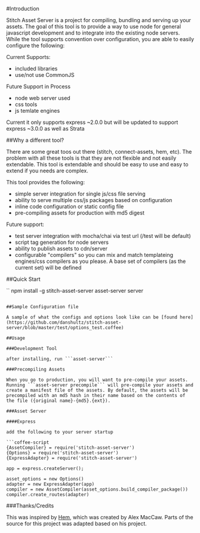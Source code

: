 #Introduction

Stitch Asset Server is a project for compiling, bundling and serving up your assets. The goal of this tool is to provide a way to use node for general javascript development and to integrate into the existing node servers. While the tool supports convention over configuration, you are able to easily configure the following:

Current Supports:
* included libraries
* use/not use CommonJS

Future Support in Process
* node web server used
* css tools
* js temlate engines 

Current it only supports express ~2.0.0 but will be updated to support express ~3.0.0 as well as Strata

##Why a different tool?

There are some great toos out there (stitch, connect-assets, hem, etc). The problem with all these tools is that they are not flexible and not easily extendable. This tool is extendable and should be easy to use and easy to extend if you needs are complex.

This tool provides the following:
 
* simple server integration for single js/css file serving
* ability to serve multiple css/js packages based on configuration
* inline code configuration or static config file
* pre-compiling assets for production with md5 digest

Future support:

* test server integration with mocha/chai via test url (/test will be default)
* script tag generation for node servers
* ability to publish assets to cdn/server
* configurable "compilers" so you can mix and match templateing engines/css compilers as you please. A base set of compilers (as the current set) will be defined

##Quick Start

``
npm install -g stitch-asset-server
asset-server server
```

##Sample Configuration file

A sample of what the configs and options look like can be [found here](https://github.com/danshultz/stitch-asset-server/blob/master/test/options_test.coffee)

##Usage

###Development Tool

after installing, run ```asset-server```

###Precompiling Assets

When you go to production, you will want to pre-compile your assets. Running ```asset-server precompile``` will pre-compile your assets and create a manifest file of the assets. By default, the assets will be precompiled with an md5 hash in their name based on the contents of the file ({original name}-{md5}.{ext}).

###Asset Server

####Express

add the following to your server startup

```coffee-script
{AssetCompiler} = require('stitch-asset-server')
{Options} = require('stitch-asset-server')
{ExpressAdapter} = require('stitch-asset-server')

app = express.createServer();

asset_options = new Options()
adapter = new ExpressAdapter(app)
compiler = new AssetCompiler(asset_options.build_compiler_package())
compiler.create_routes(adapter)
```


###Thanks/Credits

This was inspired by [Hem](https://github.com/maccman/hem), which was created by Alex MacCaw. Parts of the source for this project was adapted based on his project.

